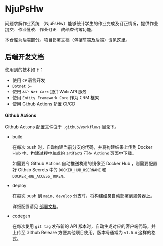 # NjuPsHw

问题求解作业系统 （NjuPsHw）能够统计学生的作业完成及订正情况，提供作业提交、作业批改、作业订正、成绩查询等功能。

本仓库为后端部分。项目部署文档（包括前端及后端）请见[这里](deployment/README.md)。

## 后端开发文档

使用到的技术如下：

* 使用 `C#` 语言开发
* `Dotnet 5+`
* 使用 `ASP Net Core` 提供 Web API 服务
* 使用 `Entity Framework Core` 作为 ORM 框架
* 使用 Github Actions 配置 CI/CD

#### Github Actions

Github Actions 配置文件位于 `.github/workflows` 目录下。

* build

    在每次 push 时，自动构建当前分支的代码，并将构建结果上传到 Docker Hub 中。构建过程中生成的 artifacts 可在 Actions 页面中下载。

    如需要令 Github Actions 自动推送构建的镜像至 Docker Hub ，则需要配置好 Github Secrets 中的 `DOCKER_HUB_USERNAME` 和 `DOCKER_HUB_ACCESS_TOKEN`。

* deploy

    在每次 push 到 `main`、`develop` 分支时，将构建结果自动部署到服务器上。

    详细配置请见 [部署文档](deployment/README.md)。

* codegen

    在每次使用 `git tag` 发布新的 API 版本时，自动生成对应的客户端代码，并上传至 Github Release 方便其他项目使用。版本号通常为 `v1.0.0` 这样的格式。
